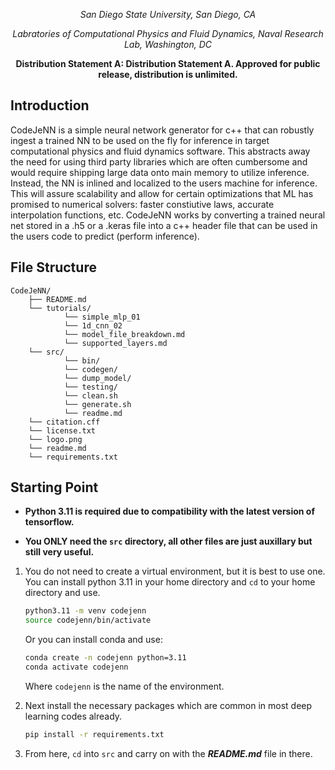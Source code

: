 <!-- 
Distribution Statement A. Approved for public release, distribution is unlimited.
---
THIS SOURCE CODE IS UNDER THE CUSTODY AND ADMINISTRATION OF THE GOVERNMENT OF THE UNITED STATES OF AMERICA.
BY USING, MODIFYING, OR DISSEMINATING THIS SOURCE CODE, YOU ACCEPT THE TERMS AND CONDITIONS IN THE NRL OPEN LICENSE AGREEMENT.
USE, MODIFICATION, AND DISSEMINATION ARE PERMITTED ONLY IN ACCORDANCE WITH THE TERMS AND CONDITIONS OF THE NRL OPEN LICENSE AGREEMENT.
NO OTHER RIGHTS OR LICENSES ARE GRANTED. UNAUTHORIZED USE, SALE, CONVEYANCE, DISPOSITION, OR MODIFICATION OF THIS SOURCE CODE
MAY RESULT IN CIVIL PENALTIES AND/OR CRIMINAL PENALTIES UNDER 18 U.S.C. § 641.
-->

<!-- ![CodeJeNN](logo.png) -->

<div align="center">

_San Diego State University, San Diego, CA_

_Labratories of Computational Physics and Fluid Dynamics, Naval Research Lab, Washington, DC_

__Distribution Statement A: Distribution Statement A. Approved for public release, distribution is unlimited.__
</div>

## Introduction

CodeJeNN is a simple neural network generator for c++ that can robustly ingest a trained NN to be used on the fly for inference in target computational physics and fluid dynamics software. This abstracts away the need for using third party libraries which are often cumbersome and would require shipping large data onto main memory to utilize inference. Instead, the NN is inlined and localized to the users machine for inference. This will assure scalability and allow for certain optimizations that ML has promised to numerical solvers: faster constiutive laws, accurate interpolation functions, etc. CodeJeNN works by converting a trained neural net stored in a .h5 or a .keras file into a c++ header file that can be used in the users code to predict (perform inference).

## File Structure
```plaintext
CodeJeNN/
    ├── README.md
    └── tutorials/
            └── simple_mlp_01
            └── 1d_cnn_02
            └── model_file_breakdown.md
            └── supported_layers.md
    └── src/
            └── bin/
            └── codegen/
            └── dump_model/
            └── testing/
            └── clean.sh
            └── generate.sh
            └── readme.md
    └── citation.cff
    └── license.txt
    └── logo.png
    └── readme.md
    └── requirements.txt
```

## Starting Point

* **Python 3.11 is required due to compatibility with the latest version of tensorflow.**

* **You ONLY need the `src` directory, all other files are just auxillary but still very useful.**

1. You do not need to create a virtual environment, but it is best to use one. You can install python 3.11 in your home directory and `cd` to your home directory and use. 
    ```bash
    python3.11 -m venv codejenn
    source codejenn/bin/activate
    ```
    Or you can install conda and use:
    ```bash
    conda create -n codejenn python=3.11
    conda activate codejenn
    ```
    Where `codejenn` is the name of the environment.

1. Next install the necessary packages which are common in most deep learning codes already.
    ```bash
    pip install -r requirements.txt
    ```
1. From here, `cd` into `src` and carry on with the ***README.md*** file in there.